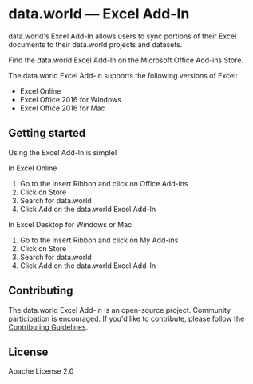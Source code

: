 # data.world — Excel Add-In

data.world's Excel Add-In allows users to sync portions of their Excel documents to their data.world projects and datasets.  

Find the data.world Excel Add-In on the Microsoft Office Add-ins Store.

The data.world Excel Add-In supports the following versions of Excel:

* Excel Online
* Excel Office 2016 for Windows
* Excel Office 2016 for Mac

## Getting started

Using the Excel Add-In is simple!

In Excel Online

1. Go to the Insert Ribbon and click on Office Add-ins
1. Click on Store
1. Search for data.world
1. Click Add on the data.world Excel Add-In

In Excel Desktop for Windows or Mac

1. Go to the Insert Ribbon and click on My Add-ins
1. Click on Store
1. Search for data.world
1. Click Add on the data.world Excel Add-In

## Contributing

The data.world Excel Add-In is an open-source project. Community participation is encouraged.
If you'd like to contribute, please follow the [Contributing Guidelines](CONTRIBUTING.md).

## License

Apache License 2.0
